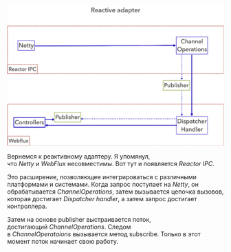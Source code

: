 ![](../../../_res/Pasted%20image%2020250211100654.png)

Вернемся к реактивному адаптеру. Я упомянул, что _Netty_ и _WebFlux_ несовместимы. Вот тут и появляется _Reactor IPC_.

Это расширение, позволяющее интегрироваться с различными платформами и системами. Когда запрос поступает на _Netty_, он обрабатывается _ChannelOperations_, затем вызывается цепочка вызовов, которая достигает _Dispatcher handler_, а затем запрос достигает контроллера. 

Затем на основе publisher выстраивается поток, достигающий _ChannelOperations_. Следом в _ChannelOperataions_ вызывается метод subscribe. Только в этот момент поток начинает свою работу.